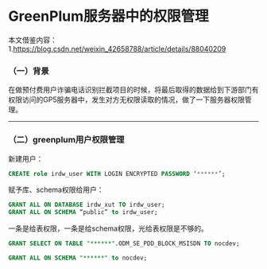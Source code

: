 # GreenPlum服务器中的权限管理
本文借鉴内容：1.https://blog.csdn.net/weixin_42658788/article/details/88040209


### （一）背景
在做预付费用户诈骗电话识别拦截项目的时候，将最后取得的数据给到下游部门有权限访问的GP5服务器中，发生对方无权限读取的情况，做了一下服务器权限管理。
***

### （二）greenplum用户权限管理
新建用户：
```sql
CREATE role irdw_user WITH LOGIN ENCRYPTED PASSWORD ‘******’;
```
赋予库、schema权限给用户：
```sql
GRANT ALL ON DATABASE irdw_xut TO irdw_user;
GRANT ALL ON SCHEMA “public” to irdw_user;
```

一条是给表权限，一条是给schema权限，光给表权限是不够的。
```sql
GRANT SELECT ON TABLE "******".ODM_SE_PDD_BLOCK_MSISDN TO nocdev;

GRANT ALL ON SCHEMA "******" to nocdev;
```

